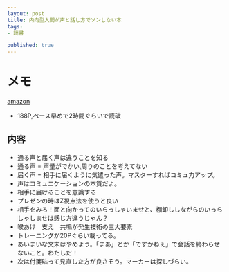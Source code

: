 ```yaml
---
layout: post
title: 内向型人間が声と話し方でソンしない本
tags:
- 読書

published: true
---
```


# メモ

[amazon](https://www.amazon.co.jp/dp/4413230175)
* 188P,ペース早めで2時間ぐらいで読破
 
## 内容

* 通る声と届く声は違うことを知る
* 通る声 = 声量がでかい,周りのことを考えてない
* 届く声 = 相手に届くように気遣った声。マスターすればコミュ力アップ。
* 声はコミュニケーションの本質だよ。
* 相手に届けることを意識する
* プレゼンの時はZ視点法を使うと良い
* 相手をみろ！面と向かってのいらっしゃいませと、棚卸ししながらのいっらしゃしませは感じ方違うじゃん？
* 喉あけ　支え　共鳴が発生技術の三大要素
* トレーニングが20Pぐらい載ってる。
* あいまいな文末はやめよう。「まあ」とか「ですかねぇ」で会話を終わらせないこと。わたしだ！
* 次は付箋貼って見直した方が良さそう。マーカーは探しづらい。